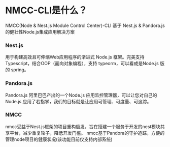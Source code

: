 # NMCC-CLI是什么？
NMCC(Node & Nest.js Module Control Center)-CLI 基于 Nest.js & Pandora.js 的健壮性Node.js集成应用解决方案

### Nest.js
用于构建高效且可伸缩Web应用程序的渐进式 Node.js 框架。完美支持 Typescript，结合OOP（面向对象编程），支持 typeorm，可以看成是Node.js 版的 spring。

### Pandora.js
Pandora.js 阿里巴巴产出的一个Node.js 应用监控管理器，可以让您对自己的 Node.js 应用了若指掌，我们的目标就是让应用可管理、可度量、可追踪。

### NMCC
nmcc受益于Nest.js框架的项目重构启发，旨在搭建一个服务于开发的nest模块共享平台，减少重复轮子，降低开发门槛。
nmcc基于Pandora的守护追踪，方便的管理node项目的健康状况(该功能目前仅支持内部系统)